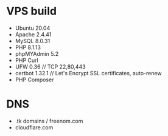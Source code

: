 # VPS build
- Ubuntu 20.04
- Apache 2.4.41
- MySQL 8.0.31
- PHP 8.1.13
- phpMYAdmin 5.2
- PHP Curl
- UFW 0.36 // TCP 22,80,443
- certbot 1.32.1  // Let's Encrypt SSL certificates, auto-renew
- PHP Composer

# DNS
- .tk domains / freenom.com
- cloudflare.com
